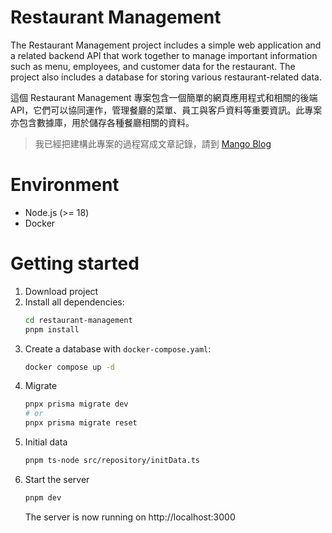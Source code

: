 # Restaurant Management

The Restaurant Management project includes a simple web application and a related backend API that work together to manage important information such as menu, employees, and customer data for the restaurant. The project also includes a database for storing various restaurant-related data.

這個 Restaurant Management 專案包含一個簡單的網頁應用程式和相關的後端 API，它們可以協同運作，管理餐廳的菜單、員工與客戶資料等重要資訊。此專案亦包含數據庫，用於儲存各種餐廳相關的資料。

> 我已經把建構此專案的過程寫成文章記錄，請到 [Mango Blog](https://et860525.github.io/)

# Environment

- Node.js (>= 18)
- Docker

# Getting started

1. Download project
2. Install all dependencies:
   ```bash
   cd restaurant-management
   pnpm install
   ```
3. Create a database with `docker-compose.yaml`:
   ```bash
   docker compose up -d
   ```
4. Migrate
   ```bash
   pnpx prisma migrate dev
   # or
   pnpx prisma migrate reset
   ```
5. Initial data
   ```bash
   pnpm ts-node src/repository/initData.ts
   ```
6. Start the server
   ```bash
   pnpm dev
   ```
   The server is now running on http://localhost:3000

